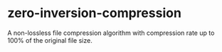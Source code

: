 # zero-inversion-compression

A non-lossless file compression algorithm with compression rate up to 100% of the original file size. 